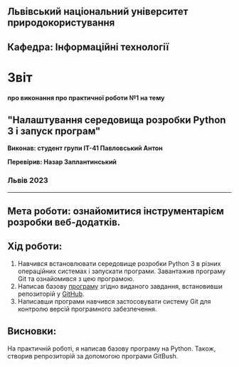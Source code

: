 ## Львівський національний університет природокористування

## Кафедра: Інформаційні технології


# Звіт
#### про виконання про практичної роботи №1 на тему 

## "Налаштування середовища розробки Python 3 і запуск програм"

**Виконав: студент групи ІТ-41 Павловський Антон**

**Перевірив: Назар Заплантинський**


### Львів 2023
-------------------------------------------------------------
## Мета роботи: ознайомитися інструментарієм розробки веб-додатків.
## Хід роботи:
1. Навчився встановлювати середовище розробки Python 3 в різних операційних системах і запускати програми. Завантажив програму Git та ознайомився з цею програмою.
2. Написав базову [програму](./script.py) згідно виданого завдання, встановивши репозиторій у [GitHub](https://github.com/TonyPavlov/oop). 
3. Написавши програми навчився застосовувати систему Git для контролю версій програмного забезпечення.

## Висновки:
 На практичній роботі, я написав базову програму на Python. Також, створив репрозиторій за допомогою програми GitBush. 
